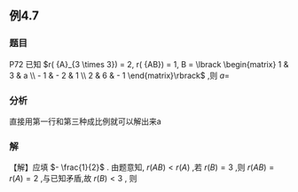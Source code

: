 ## 例4.7
### 题目
P72 已知 $r( {A}_{3 \times 3}) = 2, r( {AB}) = 1, B = \lbrack \begin{matrix} 1 & 3 & a \\ - 1 & - 2 & 1 \\ 2 & 6 & - 1 \end{matrix}\rbrack$ ,则 $a =$
### 分析
直接用第一行和第三种成比例就可以解出来a
### 解
【解】应填 $- \frac{1}{2}$ .
由题意知, $r( {AB}) < r( A)$ ,若 $r( B) = 3$ ,则 $r( {AB}) = r( A) = 2$ ,与已知矛盾,故 $r( B) < 3$ , 则